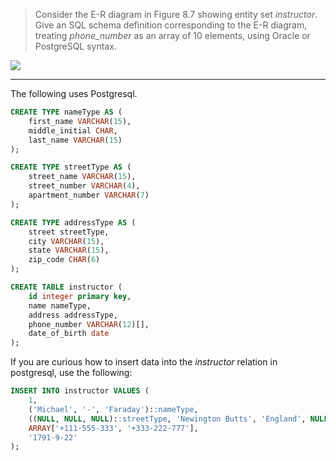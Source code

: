 > Consider the E-R diagram in Figure 8.7 showing entity set _instructor_. 
> Give an SQL schema definition corresponding to the E-R diagram, treating
> _phone_number_ as an array of 10 elements, using Oracle or PostgreSQL syntax. 

<img src="../Fig8.7.png"/>

--------------------------------

The following uses Postgresql. 

```sql 
CREATE TYPE nameType AS ( 
    first_name VARCHAR(15), 
    middle_initial CHAR, 
    last_name VARCHAR(15)
);

CREATE TYPE streetType AS ( 
    street_name VARCHAR(15), 
    street_number VARCHAR(4), 
    apartment_number VARCHAR(7)
);

CREATE TYPE addressType AS (
    street streetType, 
    city VARCHAR(15), 
    state VARCHAR(15), 
    zip_code CHAR(6)
);

CREATE TABLE instructor ( 
    id integer primary key, 
    name nameType, 
    address addressType, 
    phone_number VARCHAR(12)[],
    date_of_birth date
);
```

If you are curious how to insert data into the _instructor_ relation in postgresql, 
use the following: 

```sql 
INSERT INTO instructor VALUES ( 
    1, 
    ('Michael', '-', 'Faraday')::nameType, 
    ((NULL, NULL, NULL)::streetType, 'Newington Butts', 'England', NULL)::addressType,
    ARRAY['+111-555-333', '+333-222-777'], 
    '1791-9-22'
);
```